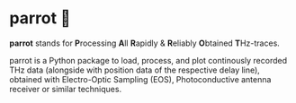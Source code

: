 # parrot 🦜
**parrot** stands for **P**rocessing **A**ll **R**apidly & **R**eliably **O**btained **T**Hz-traces. 

parrot is a Python package to load, process, and plot continously recorded THz data (alongside with position data of the respective delay line), obtained with Electro-Optic Sampling (EOS), Photoconductive antenna receiver or similar techniques.
